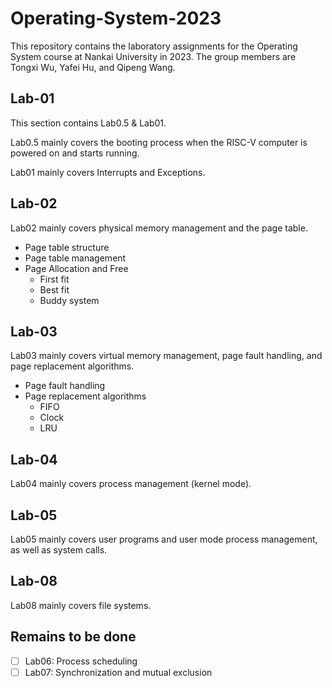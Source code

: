 # Operating-System-2023

This repository contains the laboratory assignments for the Operating System course at Nankai University in 2023. The group members are Tongxi Wu, Yafei Hu, and Qipeng Wang.

## Lab-01

This section contains Lab0.5 & Lab01.

Lab0.5 mainly covers the booting process when the RISC-V computer is powered on and starts running.

Lab01 mainly covers Interrupts and Exceptions.

## Lab-02

Lab02 mainly covers physical memory management and the page table.

- Page table structure
- Page table management
- Page Allocation and Free
  - First fit
  - Best fit
  - Buddy system

## Lab-03

Lab03 mainly covers virtual memory management, page fault handling, and page replacement algorithms.

- Page fault handling
- Page replacement algorithms
  - FIFO
  - Clock
  - LRU

## Lab-04

Lab04 mainly covers process management (kernel mode).

## Lab-05

Lab05 mainly covers user programs and user mode process management, as well as system calls.

## Lab-08

Lab08 mainly covers file systems.

## Remains to be done

- [ ] Lab06: Process scheduling
- [ ] Lab07: Synchronization and mutual exclusion
